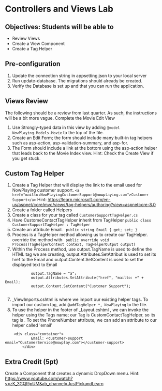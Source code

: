# Controllers and Views Lab
## Objectives: Students will be able to
- Review Views
- Create a View Component 
- Create a Tag Helper

## Pre-configuration 
1. Update the connection string in appsetting.json to your local server 
2. Run update-database. The migrations should already be created.
3. Verify the Database is set up and that you can run the application.  

## Views Review 
The following should be a review from last quarter. As such, the instructions will be a bit more vague. 
Complete the Movie Edit View 
1. Use Strongly-typed data in this view by adding `@model NowPlaying.Models.Movie` to the top of the file.
2. Create an Edit Form; the form should include many built-in tag helpers such as asp-action, asp-validation-summary, and asp-for.
3. The Form should include a link at the bottom using the asp-action helper that leads back to the Movie Index view. 
Hint: Check the Create View if you get stuck.

## Custom Tag Helper
1. Create a Tag Helper that will display the link to the email used for NowPlaying customer support. `<a href="mailto:NowPlayingCustomerSupport@nowplaying.com">Customer Support</a>`
Hint: https://learn.microsoft.com/en-us/aspnet/core/mvc/views/tag-helpers/authoring?view=aspnetcore-8.0
2. Create a folder called Helpers 
2. Create a class for your tag called `CustomerSupportTagHelper.cs`
3. Have CustomeContactTagHelper inherit from TagHelper `public class CustomerSupportTagHelper : TagHelper`
4. Create an attribute Email. ` public string Email { get; set; }`
5. Process is a TagHelper method allowing us to create our TagHelper. override the method with ` public override void Process(TagHelperContext context, TagHelperOutput output)`
6. Within the Process method, use output.TagName is used to define the HTML tag we are creating, output.Attributes.SetAttribut is used to set its href to the Email and output.Content.SetContent  is used to set the displayed text to Email
```
            output.TagName = "a";
            output.Attributes.SetAttribute("href", "mailto: +" + Email);
            output.Content.SetContent("Customer Support");
        
```
7. _ViewImports.cshtml is where we import our existing helper tags. To import our custom tag, add `@addTagHelper *, NowPlaying` to the file. 
8. To use the helper in the footer of _Layout.cshtml , we can invoke the helper using the Tags name; our Tag is CustomContactTagHelper, so its tag is <customer-support>. To set the PhoneNumber attribute, we can add an attribute to our helper called 'email'
```
    <div class="container">
            Email: <customer-support email="CustomerService@nowplay.com"></customer-support>
        </div>
```


## Extra Credit (5pt)
Create a Component that creates a dynamic DropDown menu.
Hint: https://www.youtube.com/watch?v=zK_3GQRipUM&ab_channel=JustPickandLearn
